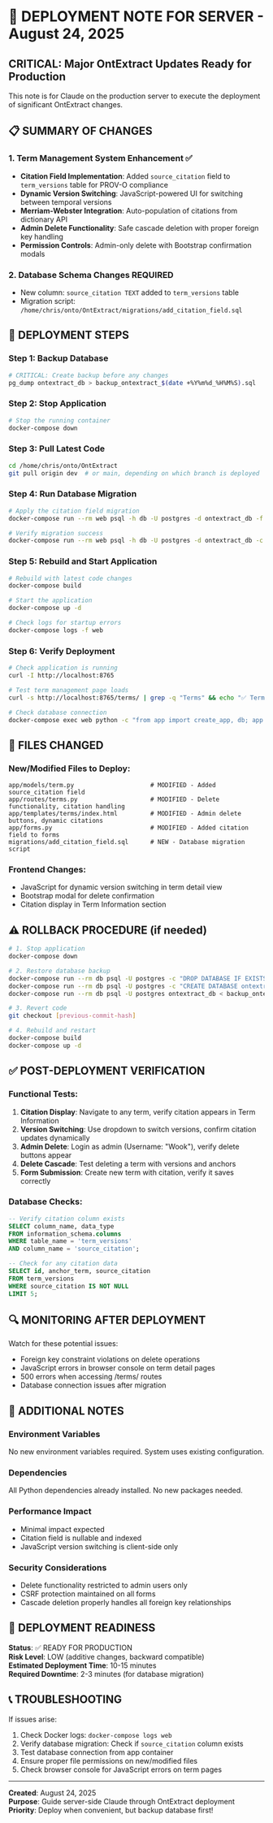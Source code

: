 # 🚨 DEPLOYMENT NOTE FOR SERVER - August 24, 2025

## CRITICAL: Major OntExtract Updates Ready for Production

This note is for Claude on the production server to execute the deployment of significant OntExtract changes.

## 📋 SUMMARY OF CHANGES

### 1. Term Management System Enhancement ✅
- **Citation Field Implementation**: Added `source_citation` field to `term_versions` table for PROV-O compliance
- **Dynamic Version Switching**: JavaScript-powered UI for switching between temporal versions
- **Merriam-Webster Integration**: Auto-population of citations from dictionary API
- **Admin Delete Functionality**: Safe cascade deletion with proper foreign key handling
- **Permission Controls**: Admin-only delete with Bootstrap confirmation modals

### 2. Database Schema Changes REQUIRED
- New column: `source_citation TEXT` added to `term_versions` table
- Migration script: `/home/chris/onto/OntExtract/migrations/add_citation_field.sql`

## 🚀 DEPLOYMENT STEPS

### Step 1: Backup Database
```bash
# CRITICAL: Create backup before any changes
pg_dump ontextract_db > backup_ontextract_$(date +%Y%m%d_%H%M%S).sql
```

### Step 2: Stop Application
```bash
# Stop the running container
docker-compose down
```

### Step 3: Pull Latest Code
```bash
cd /home/chris/onto/OntExtract
git pull origin dev  # or main, depending on which branch is deployed
```

### Step 4: Run Database Migration
```bash
# Apply the citation field migration
docker-compose run --rm web psql -h db -U postgres -d ontextract_db -f migrations/add_citation_field.sql

# Verify migration success
docker-compose run --rm web psql -h db -U postgres -d ontextract_db -c "SELECT column_name FROM information_schema.columns WHERE table_name = 'term_versions' AND column_name = 'source_citation';"
```

### Step 5: Rebuild and Start Application
```bash
# Rebuild with latest code changes
docker-compose build

# Start the application
docker-compose up -d

# Check logs for startup errors
docker-compose logs -f web
```

### Step 6: Verify Deployment
```bash
# Check application is running
curl -I http://localhost:8765

# Test term management page loads
curl -s http://localhost:8765/terms/ | grep -q "Terms" && echo "✅ Terms page working"

# Check database connection
docker-compose exec web python -c "from app import create_app, db; app = create_app(); app.app_context().push(); print('✅ Database connection OK')"
```

## 📂 FILES CHANGED

### New/Modified Files to Deploy:
```
app/models/term.py                     # MODIFIED - Added source_citation field
app/routes/terms.py                    # MODIFIED - Delete functionality, citation handling
app/templates/terms/index.html         # MODIFIED - Admin delete buttons, dynamic citations
app/forms.py                           # MODIFIED - Added citation field to forms
migrations/add_citation_field.sql      # NEW - Database migration script
```

### Frontend Changes:
- JavaScript for dynamic version switching in term detail view
- Bootstrap modal for delete confirmation
- Citation display in Term Information section

## ⚠️ ROLLBACK PROCEDURE (if needed)

```bash
# 1. Stop application
docker-compose down

# 2. Restore database backup
docker-compose run --rm db psql -U postgres -c "DROP DATABASE IF EXISTS ontextract_db;"
docker-compose run --rm db psql -U postgres -c "CREATE DATABASE ontextract_db;"
docker-compose run --rm db psql -U postgres ontextract_db < backup_ontextract_[timestamp].sql

# 3. Revert code
git checkout [previous-commit-hash]

# 4. Rebuild and restart
docker-compose build
docker-compose up -d
```

## ✅ POST-DEPLOYMENT VERIFICATION

### Functional Tests:
1. **Citation Display**: Navigate to any term, verify citation appears in Term Information
2. **Version Switching**: Use dropdown to switch versions, confirm citation updates dynamically
3. **Admin Delete**: Login as admin (Username: "Wook"), verify delete buttons appear
4. **Delete Cascade**: Test deleting a term with versions and anchors
5. **Form Submission**: Create new term with citation, verify it saves correctly

### Database Checks:
```sql
-- Verify citation column exists
SELECT column_name, data_type 
FROM information_schema.columns 
WHERE table_name = 'term_versions' 
AND column_name = 'source_citation';

-- Check for any citation data
SELECT id, anchor_term, source_citation 
FROM term_versions 
WHERE source_citation IS NOT NULL 
LIMIT 5;
```

## 🔍 MONITORING AFTER DEPLOYMENT

Watch for these potential issues:
- Foreign key constraint violations on delete operations
- JavaScript errors in browser console on term detail pages
- 500 errors when accessing /terms/ routes
- Database connection issues after migration

## 📝 ADDITIONAL NOTES

### Environment Variables
No new environment variables required. System uses existing configuration.

### Dependencies
All Python dependencies already installed. No new packages needed.

### Performance Impact
- Minimal impact expected
- Citation field is nullable and indexed
- JavaScript version switching is client-side only

### Security Considerations
- Delete functionality restricted to admin users only
- CSRF protection maintained on all forms
- Cascade deletion properly handles all foreign key relationships

## 🚦 DEPLOYMENT READINESS

**Status**: ✅ READY FOR PRODUCTION  
**Risk Level**: LOW (additive changes, backward compatible)  
**Estimated Deployment Time**: 10-15 minutes  
**Required Downtime**: 2-3 minutes (for database migration)  

## 📞 TROUBLESHOOTING

If issues arise:
1. Check Docker logs: `docker-compose logs web`
2. Verify database migration: Check if `source_citation` column exists
3. Test database connection from app container
4. Ensure proper file permissions on new/modified files
5. Check browser console for JavaScript errors on term pages

---

**Created**: August 24, 2025  
**Purpose**: Guide server-side Claude through OntExtract deployment  
**Priority**: Deploy when convenient, but backup database first!